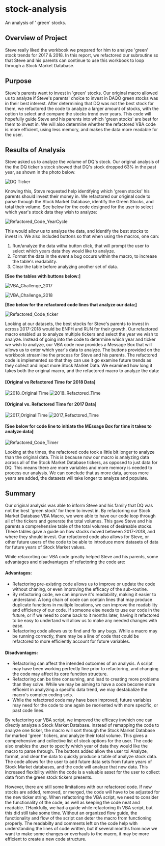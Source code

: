 # stock-analysis
An analysis of ' green' stocks.

## Overview of Project
  Steve really liked the workbook we prepared for him to analyze 'green' stock trends for 2017 & 2018. In this report, we refactored our subroutine so that Steve and his parents can continue to use this workbook to loop through a Stock Market Database.

## Purpose
Steve's parents want to invest in 'green' stocks. Our original macro allowed us to analyze if Steve's parents' choice to invest in DAQO green stocks was in their best interest. After determining that DQ was not the best stock for them, we refactored the code to analyze a larger amount of stocks, with the option to select and compare the stocks trend over years. This code will hopefully guide Steve and his parents into which 'green stocks' are best for them to invest in. We will also determine whether the refactored VBA code is more efficient, using less memory, and makes the data more readable for the user.

## Results of Analysis

Steve asked us to analyze the volume of DQ's stock. Our original analysis of the the DQ ticker's stock showed that DQ's stock dropped 63% in the past year, as shown in the photo below:

![DQ Ticker](https://user-images.githubusercontent.com/84881187/122668503-61b4e500-d186-11eb-95f8-27b7f88e9587.PNG)

Knowing this, Steve requested help identifying which 'green stocks' his parents should invest their money in. We refactored our original code to parse through the Stock Market Database, identify the Green Stocks, and total their volume. See below for the code designed for the user to select which year's stock data they wish to analyze:

![Refactored_Code_YearCycle](https://user-images.githubusercontent.com/84881187/122672006-5a4a0780-d197-11eb-9549-023b13557a48.PNG)


This would allow us to analyze the data, and identify the best stocks to invest in. We also included buttons so that when using the macros, one can:

  1. Run/analyze the data witha button click, that will prompt the user to select which years data they would like to analyze.
  2. Format the data in the event a bug occurs within the macro, to increase the table's readability.
  3. Clear the table before analyzing another set of data.


**[See the tables with buttons below:]**


![VBA_Challenge_2017](https://user-images.githubusercontent.com/84881187/122672637-b2363d80-d19a-11eb-9376-783da10eb0cc.PNG)


![VBA_Challenge_2018](https://user-images.githubusercontent.com/84881187/122672641-b95d4b80-d19a-11eb-894c-cdbd5f072bc6.PNG)


**[See below for the refactored code lines that analyze our data:]**

![Refactored_Code_ticker](https://user-images.githubusercontent.com/84881187/122671978-34bcfe00-d197-11eb-87f3-675785b4feaf.PNG)



Looking at our datasets, the best stocks for Steve's parents to invest in across 2017-2018 would be ENPH and RUN for their growth. Our refactored macro enabled us to analyze multiple tickers and select the year we wish to analyze. Instead of going into the code to determine which year and ticker we wish to analyze, our VBA code now provides a Message Box that will allows us to enter which year's data to analyze. The buttons provided on the workbook streamline the process for Steve and his parents. The refactored code is implemented so that they can use it go examine future trends as they collect and input more Stock Market Data. We examined how long it takes both the original macro, and the refactored macro to analyze the data:


#### **[Original vs Refactored Time for 2018 Data]**

![2018_Original Time](https://user-images.githubusercontent.com/84881187/122669627-45b44200-d18c-11eb-9e33-2889dfc71f3b.PNG)
![2018_Refactored_Time](https://user-images.githubusercontent.com/84881187/122669632-49e05f80-d18c-11eb-8ce8-1311f8233151.PNG)


#### **[Original vs. Refactored Time for 2017 Data]**

![2017_Original Time](https://user-images.githubusercontent.com/84881187/122669654-62507a00-d18c-11eb-8feb-610e4fbcd7b9.PNG)
![2017_Refactored_Time](https://user-images.githubusercontent.com/84881187/122669661-654b6a80-d18c-11eb-81b0-2f217c16ac76.PNG)

#### **[See below for code line to initiate the MEssage Box for time it takes to analyze data]**

![Refactored_Code_Timer](https://user-images.githubusercontent.com/84881187/122672433-7c448980-d199-11eb-8285-b989a7e3c93e.PNG)


Looking at the times, the refactored code took a little bit longer to analyze than the original data. This is because now our macro is analyzing data across all of the Stock Market Database tickers, as opposed to just data for DQ. This means there are more variables and more memory is needed to process our analysis. We can conclude that as more data, across more years are added, the datasets will take longer to analyze and populate.


## Summary

Our original analysis was able to inform Steve and his family that DQ was not the best 'green stock' for them to invest in. By refactoring our Stock Market Database VBA Macro, we were able to have our code loop through all of the tickers and generate the total volumes. This gave Steve and his parents a comprehensive table of the total volumes of desireable stocks. These tables gave a guide on how stocks moved between 2017-2018, and where they should invest. Our refactored code also allows for Steve, or other future users of the code to be able to introduce more datasets of data for future years of Stock Market values. 

While refacorting our VBA code greatly helped Steve and his parents, some advantages and disadvantages of refactoring the code are:

#### Advantages:

* Refactoring pre-existing code allows us to improve or update the code without chaning, or even improving the efficacy of the sub-routine.
* By refactoring code, we can improve it's readability, making it easier to understand. A long chain of code can contain lines that may produce duplicate functions in multiple locations, we can improve the readability and efficiency of our code. If someone else needs to use our code in the future, or if we need to come back to it months later, having it refactored to be easy to undertand will allow us to make any needed changes with ease.
* Refactoring code allows us to find and fix any bugs. While a macro may be running correctly, there may be a line of code that could be refactored to more efficiently account for future variables.

#### Disadvantages:

* Refactoring can affect the intended outcomes of an analysis. A script may have been working perfectly fine prior to refactoring, and changing the code may affect its core function structure.
* Refactoring can be time consuming, and lead to creating more problems than they solve. While we may be aiming to have a code become more efficeint in analyzing a specific data trend, we may destabalize the macro's complex coding sets.
* While the refactored code may have been improved, future variables may need for the code to one again be reoriented with more specific, or past code lines.

By refactoring our VBA script, we improved the efficacy inwhich one can directly analyze a Stock Market Database. Instead of remapping the code to analyze one ticker, the macro will sort through the Stock Market Database for marked 'green' tickers, and analyze their total volume. This gives a comprehensive and collective list of stock options for the user. The code also enables the user to specify which year of data they would like the macro to parse through. The buttons added allow the user toi Analyze, format, and clear the data to quickly produce a table of analyze stock data. The code allows for the user to add future data sets from future years of Stock Market databases, and the code will analyze that new data. This increased flexibility within the code is a valuable asset for the user to collect data from the green stock tickers presents.

However, there are still some limitations with our refactored code. If new stocks are added, removed, or merged, the code will have to be adjusted for the new ticker string. When refactoring the VBA script, we need to consider the functionality of the code, as well as keeping the code neat and readable. THankfully, we had a guide while refactoring th VBA script, but this did still take some time. Without an organized flow guide, the functionality and flow of the script can deter the macro from functioning properly. The readabilty and comments left on the code help with understanding the lines of code written, but if several months from now we want to make some changes or overhauls to the macro, it may be more efficient to create a new code structure. 
